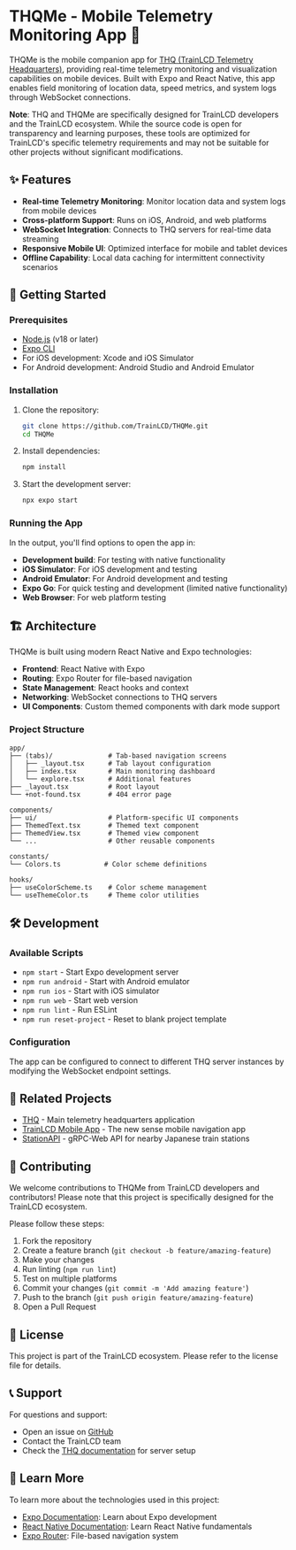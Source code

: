 # THQMe - Mobile Telemetry Monitoring App 📱

THQMe is the mobile companion app for [THQ (TrainLCD Telemetry Headquarters)](https://github.com/TrainLCD/THQ), providing real-time telemetry monitoring and visualization capabilities on mobile devices. Built with Expo and React Native, this app enables field monitoring of location data, speed metrics, and system logs through WebSocket connections.

**Note**: THQ and THQMe are specifically designed for TrainLCD developers and the TrainLCD ecosystem. While the source code is open for transparency and learning purposes, these tools are optimized for TrainLCD's specific telemetry requirements and may not be suitable for other projects without significant modifications.

## ✨ Features

- **Real-time Telemetry Monitoring**: Monitor location data and system logs from mobile devices
- **Cross-platform Support**: Runs on iOS, Android, and web platforms
- **WebSocket Integration**: Connects to THQ servers for real-time data streaming
- **Responsive Mobile UI**: Optimized interface for mobile and tablet devices
- **Offline Capability**: Local data caching for intermittent connectivity scenarios

## 🚀 Getting Started

### Prerequisites

- [Node.js](https://nodejs.org/) (v18 or later)
- [Expo CLI](https://docs.expo.dev/get-started/installation/)
- For iOS development: Xcode and iOS Simulator
- For Android development: Android Studio and Android Emulator

### Installation

1. Clone the repository:

   ```bash
   git clone https://github.com/TrainLCD/THQMe.git
   cd THQMe
   ```

2. Install dependencies:

   ```bash
   npm install
   ```

3. Start the development server:
   ```bash
   npx expo start
   ```

### Running the App

In the output, you'll find options to open the app in:

- **Development build**: For testing with native functionality
- **iOS Simulator**: For iOS development and testing
- **Android Emulator**: For Android development and testing
- **Expo Go**: For quick testing and development (limited native functionality)
- **Web Browser**: For web platform testing

## 🏗️ Architecture

THQMe is built using modern React Native and Expo technologies:

- **Frontend**: React Native with Expo
- **Routing**: Expo Router for file-based navigation
- **State Management**: React hooks and context
- **Networking**: WebSocket connections to THQ servers
- **UI Components**: Custom themed components with dark mode support

### Project Structure

```
app/
├── (tabs)/              # Tab-based navigation screens
│   ├── _layout.tsx      # Tab layout configuration
│   ├── index.tsx        # Main monitoring dashboard
│   └── explore.tsx      # Additional features
├── _layout.tsx          # Root layout
└── +not-found.tsx       # 404 error page

components/
├── ui/                  # Platform-specific UI components
├── ThemedText.tsx       # Themed text component
├── ThemedView.tsx       # Themed view component
└── ...                  # Other reusable components

constants/
└── Colors.ts           # Color scheme definitions

hooks/
├── useColorScheme.ts    # Color scheme management
└── useThemeColor.ts     # Theme color utilities
```

## 🛠️ Development

### Available Scripts

- `npm start` - Start Expo development server
- `npm run android` - Start with Android emulator
- `npm run ios` - Start with iOS simulator
- `npm run web` - Start web version
- `npm run lint` - Run ESLint
- `npm run reset-project` - Reset to blank project template

### Configuration

The app can be configured to connect to different THQ server instances by modifying the WebSocket endpoint settings.

## 🔗 Related Projects

- [THQ](https://github.com/TrainLCD/THQ) - Main telemetry headquarters application
- [TrainLCD Mobile App](https://github.com/TrainLCD/MobileApp) - The new sense mobile navigation app
- [StationAPI](https://github.com/TrainLCD/StationAPI) - gRPC-Web API for nearby Japanese train stations

## 🤝 Contributing

We welcome contributions to THQMe from TrainLCD developers and contributors! Please note that this project is specifically designed for the TrainLCD ecosystem.

Please follow these steps:

1. Fork the repository
2. Create a feature branch (`git checkout -b feature/amazing-feature`)
3. Make your changes
4. Run linting (`npm run lint`)
5. Test on multiple platforms
6. Commit your changes (`git commit -m 'Add amazing feature'`)
7. Push to the branch (`git push origin feature/amazing-feature`)
8. Open a Pull Request

## 📝 License

This project is part of the TrainLCD ecosystem. Please refer to the license file for details.

## 📞 Support

For questions and support:

- Open an issue on [GitHub](https://github.com/TrainLCD/THQMe/issues)
- Contact the TrainLCD team
- Check the [THQ documentation](https://github.com/TrainLCD/THQ) for server setup

## 🌟 Learn More

To learn more about the technologies used in this project:

- [Expo Documentation](https://docs.expo.dev/): Learn about Expo development
- [React Native Documentation](https://reactnative.dev/): Learn React Native fundamentals
- [Expo Router](https://docs.expo.dev/router/introduction/): File-based navigation system
